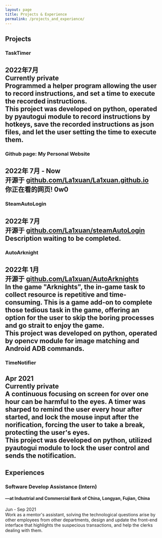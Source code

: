 ```yaml
---
layout: page
title: Projects & Experience
permalink: /projects_and_experience/
---
```


## Projects 
  



### TaskTimer
2022年7月  
Currently private  
Programmed a helper program allowing the user to record instructions, and set a time to execute the recorded instructions.  
This project was developed on python, operated by pyautogui module to record instructions by hotkeys, save the recorded instructions as json files, and let the user setting the time to execute them.  
------------------------------------------------------------------------------------------------------------------------------------------

### Github page: My Personal Website
2022年 7月 - Now  
开源于 [github.com/La1xuan/La1xuan.github.io]  
你正在看的网页! 0w0  
------------------------------------------------------------------------------------------------------------------------------------------

### SteamAutoLogin
2022年 7月  
开源于 [github.com/La1xuan/steamAutoLogin]  
Description waiting to be completed.  
------------------------------------------------------------------------------------------------------------------------------------------

### AutoArknight
2022年 1月  
开源于 [github.com/La1xuan/AutoArknights]  
In the game "Arknights", the in-game task to collect resource is repetitive and time-consuming. This is a game add-on to complete those tedious task in the game, offering an option for the user to skip the boring processes and go strait to enjoy the game.  
This project was developed on python, operated by opencv module for image matching and Android ADB commands.  
------------------------------------------------------------------------------------------------------------------------------------------

### TimeNotifier
Apr 2021  
Currently private  
A continuous focusing on screen for over one hour can be harmful to the eyes. A timer was sharped to remind the user every hour after started, and lock the mouse input after the norification, forcing the user to take a break, protecting the user's eyes.  
This project was developed on python, utilized pyautogui module to lock the user control and sends the notification.  
------------------------------------------------------------------------------------------------------------------------------------------

## Experiences  



### Software Develop Assistance (Intern) 
#### —at Industrial and Commercial Bank of China, Longyan, Fujian, China
Jun - Sep 2021  
Work as a mentor's assistant, solving the technological questions arise by other employees from other departments, design and update the front-end interface that highlights the suspecious transactions, and help the clerks dealing with them.  


  

[github.com/La1xuan/steamAutoLogin]: /steamAutoLogin  
[github.com/La1xuan/AutoArknights]: /AutoArknights  
[github.com/La1xuan/La1xuan.github.io]: /githubPage